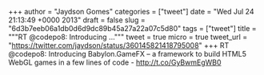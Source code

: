 
+++
author = "Jaydson Gomes"
categories = ["tweet"]
date = "Wed Jul 24 21:13:49 +0000 2013"
draft = false
slug = "6d3b7eeb06a1db0d6d9dc89b45a27a22a07c5d80"
tags = ["tweet"]
title = """RT @codepo8: Introducing ..."""
tweet = true
micro = true
tweet_url = "https://twitter.com/jaydson/status/360145821418795008"
+++
RT @codepo8: Introducing Babylon.GameFX – a framework to build HTML5 WebGL games in a few lines of code - http://t.co/GyBwmEgWB0
